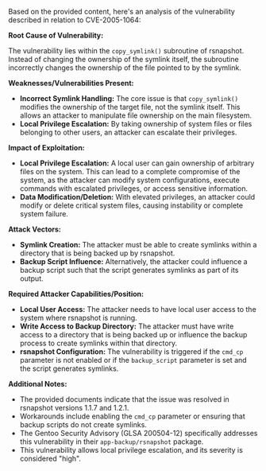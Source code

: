 Based on the provided content, here's an analysis of the vulnerability described in relation to CVE-2005-1064:

**Root Cause of Vulnerability:**

The vulnerability lies within the `copy_symlink()` subroutine of rsnapshot. Instead of changing the ownership of the symlink itself, the subroutine incorrectly changes the ownership of the file pointed to by the symlink.

**Weaknesses/Vulnerabilities Present:**

- **Incorrect Symlink Handling:** The core issue is that `copy_symlink()` modifies the ownership of the target file, not the symlink itself. This allows an attacker to manipulate file ownership on the main filesystem.
- **Local Privilege Escalation:** By taking ownership of system files or files belonging to other users, an attacker can escalate their privileges.

**Impact of Exploitation:**

- **Local Privilege Escalation:** A local user can gain ownership of arbitrary files on the system. This can lead to a complete compromise of the system, as the attacker can modify system configurations, execute commands with escalated privileges, or access sensitive information.
- **Data Modification/Deletion:** With elevated privileges, an attacker could modify or delete critical system files, causing instability or complete system failure.

**Attack Vectors:**

- **Symlink Creation:** The attacker must be able to create symlinks within a directory that is being backed up by rsnapshot.
- **Backup Script Influence:** Alternatively, the attacker could influence a backup script such that the script generates symlinks as part of its output.

**Required Attacker Capabilities/Position:**

- **Local User Access:** The attacker needs to have local user access to the system where rsnapshot is running.
- **Write Access to Backup Directory:** The attacker must have write access to a directory that is being backed up or influence the backup process to create symlinks within that directory.
- **rsnapshot Configuration:** The vulnerability is triggered if the `cmd_cp` parameter is not enabled or if the `backup_script` parameter is set and the script generates symlinks.

**Additional Notes:**

- The provided documents indicate that the issue was resolved in rsnapshot versions 1.1.7 and 1.2.1.
- Workarounds include enabling the `cmd_cp` parameter or ensuring that backup scripts do not create symlinks.
- The Gentoo Security Advisory (GLSA 200504-12) specifically addresses this vulnerability in their `app-backup/rsnapshot` package.
- This vulnerability allows local privilege escalation, and its severity is considered "high".
